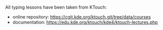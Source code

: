 All typing lessons have been taken from KTouch:

- online repository: https://cgit.kde.org/ktouch.git/tree/data/courses
- documentation: https://edu.kde.org/ktouch/kde4/ktouch-lectures.php

